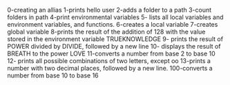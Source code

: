 0-creating an allias
1-prints hello user
2-adds a folder to a path
3-count folders in path
4-print environmental variables
5- lists all local variables and environment variables, and functions.
6-creates a local variable
7-creates global variable
8-prints the result of the addition of 128 with the value stored in the environment variable TRUEKNOWLEDGE
9- prints the result of POWER divided by DIVIDE, followed by a new line
10- displays the result of BREATH to the power LOVE
11-converts a number from base 2 to base 10
12- prints all possible combinations of two letters, except oo
13-prints a number with two decimal places, followed by a new line.
100-converts a number from base 10 to base 16
